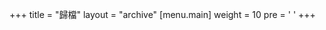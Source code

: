 +++
title = "歸檔"
layout = "archive"
[menu.main]
  weight = 10
  pre = '<i class="fas fa-fw fa-file-archive"></i> '
+++

